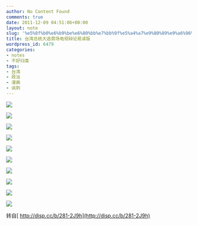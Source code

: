 ```yaml
---
author: No Content Found
comments: true
date: 2011-12-09 04:51:06+00:00
layout: note
slug: '%e5%8f%b0%e6%b9%be%e6%80%bb%e7%bb%9f%e5%a4%a7%e9%80%89%e9%a6%96%e5%9c%ba%e7%94%b5%e8%a7%86%e8%be%a9%e8%ae%ba%e6%98%93%e8%af%bb%e7%89%88'
title: 台湾总统大选首场电视辩论易读版
wordpress_id: 6479
categories:
- notes
- 不好归类
tags:
- 台湾
- 政治
- 漫画
- 讽刺
---
```


![](http://media.tumblr.com/tumblr_lvx6m23LUb1qz6vj8.png)





![](http://media.tumblr.com/tumblr_lvx6mhW7SU1qz6vj8.png)





![](http://media.tumblr.com/tumblr_lvx6mvSIJe1qz6vj8.png)





![](http://media.tumblr.com/tumblr_lvx6naWxXO1qz6vj8.png)





![](http://media.tumblr.com/tumblr_lvx6npOhxW1qz6vj8.png)





![](http://media.tumblr.com/tumblr_lvx6o8XDLH1qz6vj8.png)





![](http://media.tumblr.com/tumblr_lvx6oq4T2i1qz6vj8.png)





![](http://media.tumblr.com/tumblr_lvx6p1rcSK1qz6vj8.png)





![](http://media.tumblr.com/tumblr_lvx6pjCx7e1qz6vj8.png)





![](http://media.tumblr.com/tumblr_lvx6pvUXY81qz6vj8.png)





转自[ http://disp.cc/b/281-2J9h](http://disp.cc/b/281-2J9h)
